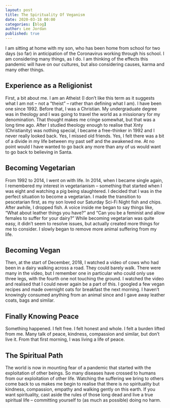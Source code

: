 ```yaml
---
layout: post
title: The Spirituality Of Veganism
date: 2020-03-18 00:00
categories: [blog]
author: Lee Jordan
published: true
---
```


<p>I am sitting at home with my son, who has been home from school for two days (so far) in anticipation of the Coronavirus working through his school. I am considering many things, as I do. I am thinking of the effects this pandemic will have on our cultures, but also considering causes, karma and many other things.</p>

<h2>Experience as a Religionist</h2>

<p>First, a bit about me. I am an Atheist (I don’t like this term as it suggests what I am not – not a “theist” – rather than defining what I am). I have been one since 1992. Before that, I was a Christian. My undergraduate degree was in theology and I was going to travel the world as a missionary for my denomination. That thought makes me cringe somewhat, but that was a long time ago. After I studied theology enough to realise that Xnty (Christianity) was nothing special, I became a free-thinker in 1992 and I never really looked back. Yes, I missed old friends. Yes, I felt there was a bit of a divide in my life between my past self and the awakened me. At no point would I have wanted to go back any more than any of us would want to go back to believing in Santa.</p><h2>Becoming Vegetarian</h2><p>From 1992 to 2014, I went on with life. In 2014, when I became single again, I remembered my interest in vegetarianism – something that started when I was eight and watching a pig being slaughtered. I decided that I was in the perfect situation to become a vegetarian. I made the transition to pescetarian first, as my son loved our Saturday Sci-Fi Night fish and chips. After awhile, I dropped fish. A voice inside me began to say things like, “What about leather things you have?” and “Can you be a feminist and allow females to suffer for your dairy?” While becoming vegetarian was quite easy, it didn’t seem to resolve issues, but actually created more things for me to consider. I slowly began to remove more animal suffering from my life.</p>

<h2>Becoming Vegan</h2>

<p>Then, at the start of December, 2018, I watched a video of cows who had been in a dairy walking across a road. They could barely walk. There were many in the video, but I remember one in particular who could only use three legs, with the fourth one not touching the ground. I watched the video and realised that I could never again be a part of this. I googled a few vegan recipes and made overnight oats for breakfast the next morning. I haven’t knowingly consumed anything from an animal since and I gave away leather coats, bags and similar.</p>

<h2>Finally Knowing Peace</h2>

<p>Something happened. I felt free. I felt honest and whole. I felt a burden lifted from me. Many talk of peace, kindness, compassion and similar, but don’t live it. From that first morning, I was living a life of peace.</p>

<h2>The Spiritual Path</h2>

<p>The world is now in mounting fear of a pandemic that started with the exploitation of other beings. So many diseases have crossed to humans from our exploitation of other life. Watching the suffering we bring to others come back to us makes me begin to realise that there is no spirituality but kindness, compassion, empathy and walking gently on this earth. If you want spirituality, cast aside the rules of those long dead and live a true spiritual life – committing yourself to (as much as possible) doing no harm.</p>
